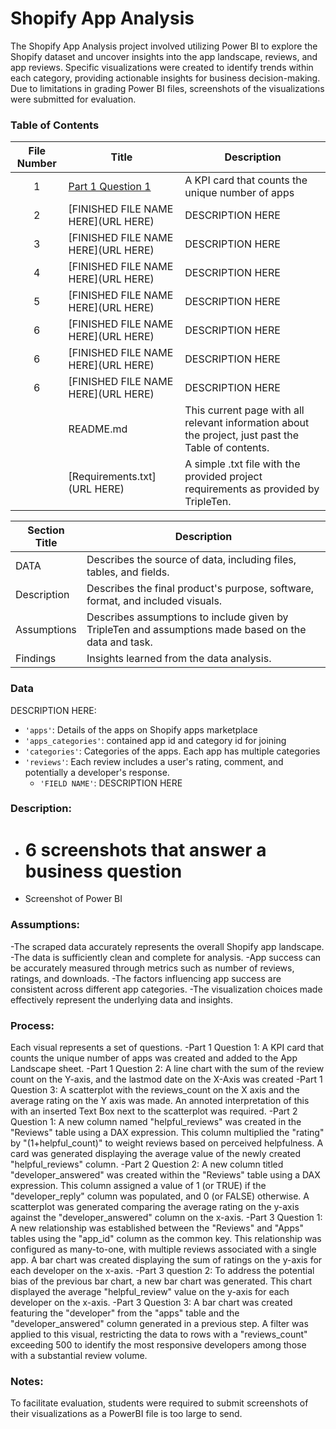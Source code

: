 # Shopify App Analysis
The Shopify App Analysis project involved utilizing Power BI to explore the Shopify dataset and uncover insights into the app landscape, reviews, and app reviews. Specific visualizations were created to identify trends within each category, providing actionable insights for business decision-making. Due to limitations in grading Power BI files, screenshots of the visualizations were submitted for evaluation.

### Table of Contents
| File Number | Title | Description |
| :-----------: | ----------- |----------- |
| 1 | [Part 1 Question 1](https://github.com/justyn-plaskon/Data_projects_TripleTen/blob/main/Shopify%20App%20Analysis/Part1Q1.png) | A KPI card that counts the unique number of apps |
| 2 | [FINISHED FILE NAME HERE](URL HERE) | DESCRIPTION HERE |
| 3 | [FINISHED FILE NAME HERE](URL HERE) | DESCRIPTION HERE |
| 4 | [FINISHED FILE NAME HERE](URL HERE) | DESCRIPTION HERE |
| 5 | [FINISHED FILE NAME HERE](URL HERE) | DESCRIPTION HERE |
| 6 | [FINISHED FILE NAME HERE](URL HERE) | DESCRIPTION HERE |
| 6 | [FINISHED FILE NAME HERE](URL HERE) | DESCRIPTION HERE |
| 6 | [FINISHED FILE NAME HERE](URL HERE) | DESCRIPTION HERE |
|  | README.md | This current page with all relevant information about the project, just past the Table of contents. |
| | [Requirements.txt](URL HERE) | A simple .txt file with the provided project requirements as provided by TripleTen. |

| Section Title | Description |
| ----------- |----------- |
| DATA | Describes the source of data, including files, tables, and fields. |
| Description | Describes the final product's purpose, software, format, and included visuals. |
| Assumptions | Describes assumptions to include given by TripleTen and assumptions made based on the data and task. |
| Findings | Insights learned from the data analysis. |

### Data
DESCRIPTION HERE:
- `'apps'`: Details of the apps on Shopify apps marketplace
- `'apps_categories'`: contained app id and category id for joining
- `'categories'`: Categories of the apps. Each app has multiple categories
- `'reviews'`: Each review includes a user's rating, comment, and potentially a developer's response.
    - `'FIELD NAME'`: DESCRIPTION HERE
  
### Description:
- # 6 screenshots that answer a business question
- Screenshot of Power BI 

### Assumptions:
-The scraped data accurately represents the overall Shopify app landscape.
-The data is sufficiently clean and complete for analysis.
-App success can be accurately measured through metrics such as number of reviews, ratings, and downloads.
-The factors influencing app success are consistent across different app categories.
-The visualization choices made effectively represent the underlying data and insights.

### Process:
Each visual represents a set of questions. 
-Part 1 Question 1: A KPI card that counts the unique number of apps was created and added to the App Landscape sheet.
-Part 1 Question 2: A line chart with the sum of the review count on the Y-axis, and the lastmod date on the X-Axis was created
-Part 1 Question 3: A scatterplot with the reviews_count on the X axis and the average rating on the Y axis was made. An annoted interpretation of this with an inserted Text Box next to the scatterplot was required.
-Part 2 Question 1: A new column named "helpful_reviews" was created in the "Reviews" table using a DAX expression. This column multiplied the "rating" by "(1+helpful_count)" to weight reviews based on perceived helpfulness. A card was generated displaying the average value of the newly created "helpful_reviews" column.
-Part 2 Question 2: A new column titled "developer_answered" was created within the "Reviews" table using a DAX expression. This column assigned a value of 1 (or TRUE) if the "developer_reply" column was populated, and 0 (or FALSE) otherwise. A scatterplot was generated comparing the average rating on the y-axis against the "developer_answered" column on the x-axis.
-Part 3 Question 1: A new relationship was established between the "Reviews" and "Apps" tables using the "app_id" column as the common key. This relationship was configured as many-to-one, with multiple reviews associated with a single app. A bar chart was created displaying the sum of ratings on the y-axis for each developer on the x-axis. 
-Part 3 question 2: To address the potential bias of the previous bar chart, a new bar chart was generated. This chart displayed the average "helpful_review" value on the y-axis for each developer on the x-axis.
-Part 3 Question 3: A bar chart was created featuring the "developer" from the "apps" table and the "developer_answered" column generated in a previous step. A filter was applied to this visual, restricting the data to rows with a "reviews_count" exceeding 500 to identify the most responsive developers among those with a substantial review volume.


### Notes:
To facilitate evaluation, students were required to submit screenshots of their visualizations as a PowerBI file is too large to send. 



